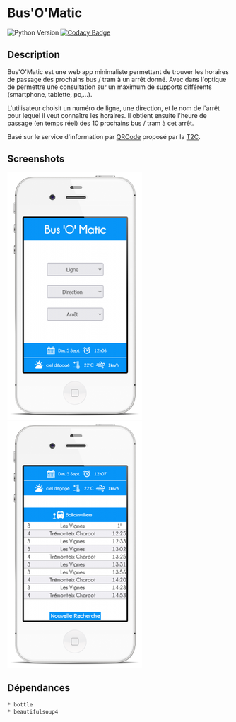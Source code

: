 # Bus'O'Matic

![Python Version](https://img.shields.io/badge/python-3.5-blue.svg)
[![Codacy Badge](https://img.shields.io/badge/code%20quality-B-brightgreen.svg)](https://www.codacy.com/app/Oxmel/busomatic?utm_source=github.com&amp;utm_medium=referral&amp;utm_content=Oxmel/busomatic&amp;utm_campaign=Badge_Grade)

## Description

Bus'O'Matic est une web app minimaliste permettant de trouver les horaires de passage des prochains bus / tram à un arrêt donné.
Avec dans l'optique de permettre une consultation sur un maximum de supports différents (smartphone, tablette, pc,...).

L'utilisateur choisit un numéro de ligne, une direction, et le nom de l'arrêt pour lequel il veut connaître les horaires.
Il obtient ensuite l'heure de passage (en temps réel) des 10 prochains bus / tram à cet arrêt.

Basé sur le service d'information par [QRCode](https://www.t2c.fr/horaires-par-qrcode) proposé par la [T2C](https://www.t2c.fr).

## Screenshots

![initial-search](/screenshots/initial-search.png?raw=true)
![search-result](/screenshots/search-result.png?raw=true)

## Dépendances

	* bottle
	* beautifulsoup4
